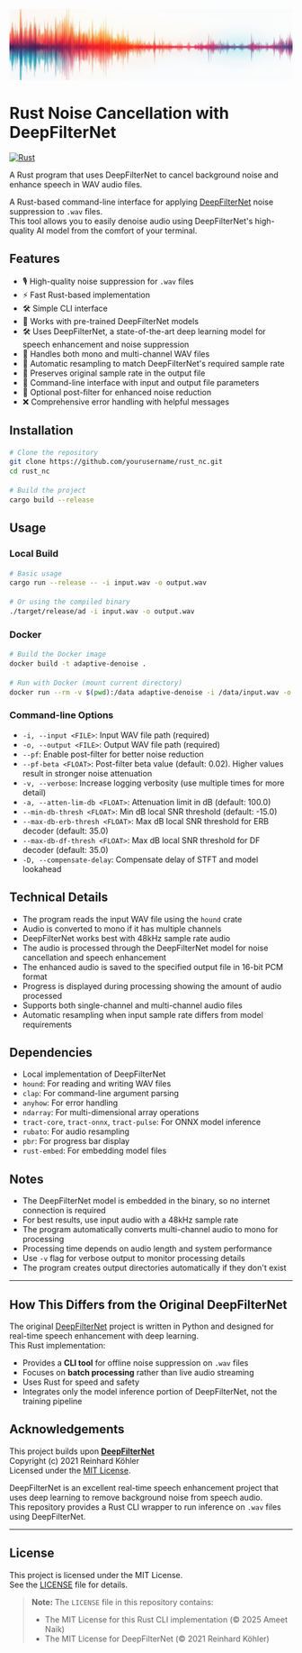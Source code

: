 ![](adaptive-denoise.png)

# Rust Noise Cancellation with DeepFilterNet

[![Rust](https://github.com/ameetnaik/adaptive-denoise/actions/workflows/rust.yml/badge.svg)](https://github.com/ameetnaik/adaptive-denoise/actions/workflows/rust.yml)

A Rust program that uses DeepFilterNet to cancel background noise and enhance speech in WAV audio files.

A Rust-based command-line interface for applying [DeepFilterNet](https://github.com/Rikorose/DeepFilterNet) noise suppression to `.wav` files.  
This tool allows you to easily denoise audio using DeepFilterNet's high-quality AI model from the comfort of your terminal.

## Features
- 🎙️ High-quality noise suppression for `.wav` files
- ⚡ Fast Rust-based implementation
- 🛠️ Simple CLI interface
- 📂 Works with pre-trained DeepFilterNet models
- 🛠️ Uses DeepFilterNet, a state-of-the-art deep learning model for speech enhancement and noise suppression
- 🎵 Handles both mono and multi-channel WAV files
- 🎼 Automatic resampling to match DeepFilterNet's required sample rate
- 🎼 Preserves original sample rate in the output file
- 📂 Command-line interface with input and output file parameters
- 🤿 Optional post-filter for enhanced noise reduction
- ❌ Comprehensive error handling with helpful messages

## Installation

```bash
# Clone the repository
git clone https://github.com/yourusername/rust_nc.git
cd rust_nc

# Build the project
cargo build --release
```

## Usage

### Local Build
```bash
# Basic usage
cargo run --release -- -i input.wav -o output.wav

# Or using the compiled binary
./target/release/ad -i input.wav -o output.wav
```

### Docker
```bash
# Build the Docker image
docker build -t adaptive-denoise .

# Run with Docker (mount current directory)
docker run --rm -v $(pwd):/data adaptive-denoise -i /data/input.wav -o /data/output.wav
```

### Command-line Options

- `-i, --input <FILE>`: Input WAV file path (required)
- `-o, --output <FILE>`: Output WAV file path (required)
- `--pf`: Enable post-filter for better noise reduction
- `--pf-beta <FLOAT>`: Post-filter beta value (default: 0.02). Higher values result in stronger noise attenuation
- `-v, --verbose`: Increase logging verbosity (use multiple times for more detail)
- `-a, --atten-lim-db <FLOAT>`: Attenuation limit in dB (default: 100.0)
- `--min-db-thresh <FLOAT>`: Min dB local SNR threshold (default: -15.0)
- `--max-db-erb-thresh <FLOAT>`: Max dB local SNR threshold for ERB decoder (default: 35.0)
- `--max-db-df-thresh <FLOAT>`: Max dB local SNR threshold for DF decoder (default: 35.0)
- `-D, --compensate-delay`: Compensate delay of STFT and model lookahead

## Technical Details

- The program reads the input WAV file using the `hound` crate
- Audio is converted to mono if it has multiple channels
- DeepFilterNet works best with 48kHz sample rate audio
- The audio is processed through the DeepFilterNet model for noise cancellation and speech enhancement
- The enhanced audio is saved to the specified output file in 16-bit PCM format
- Progress is displayed during processing showing the amount of audio processed
- Supports both single-channel and multi-channel audio files
- Automatic resampling when input sample rate differs from model requirements

## Dependencies

- Local implementation of DeepFilterNet
- `hound`: For reading and writing WAV files
- `clap`: For command-line argument parsing
- `anyhow`: For error handling
- `ndarray`: For multi-dimensional array operations
- `tract-core`, `tract-onnx`, `tract-pulse`: For ONNX model inference
- `rubato`: For audio resampling
- `pbr`: For progress bar display
- `rust-embed`: For embedding model files

## Notes

- The DeepFilterNet model is embedded in the binary, so no internet connection is required
- For best results, use input audio with a 48kHz sample rate
- The program automatically converts multi-channel audio to mono for processing
- Processing time depends on audio length and system performance
- Use `-v` flag for verbose output to monitor processing details
- The program creates output directories automatically if they don't exist

---

## How This Differs from the Original DeepFilterNet

The original [DeepFilterNet](https://github.com/Rikorose/DeepFilterNet) project is written in Python and designed for real-time speech enhancement with deep learning.  
This Rust implementation:
- Provides a **CLI tool** for offline noise suppression on `.wav` files
- Focuses on **batch processing** rather than live audio streaming
- Uses Rust for speed and safety
- Integrates only the model inference portion of DeepFilterNet, not the training pipeline

## Acknowledgements

This project builds upon **[DeepFilterNet](https://github.com/Rikorose/DeepFilterNet)**  
Copyright (c) 2021 Reinhard Köhler  
Licensed under the [MIT License](https://github.com/Rikorose/DeepFilterNet/blob/main/LICENSE).

DeepFilterNet is an excellent real-time speech enhancement project that uses deep learning to remove background noise from speech audio.  
This repository provides a Rust CLI wrapper to run inference on `.wav` files using DeepFilterNet.

---

## License

This project is licensed under the MIT License.  
See the [LICENSE](LICENSE) file for details.

> **Note:** The `LICENSE` file in this repository contains:
> - The MIT License for this Rust CLI implementation (© 2025 Ameet Naik)
> - The MIT License for DeepFilterNet (© 2021 Reinhard Köhler)